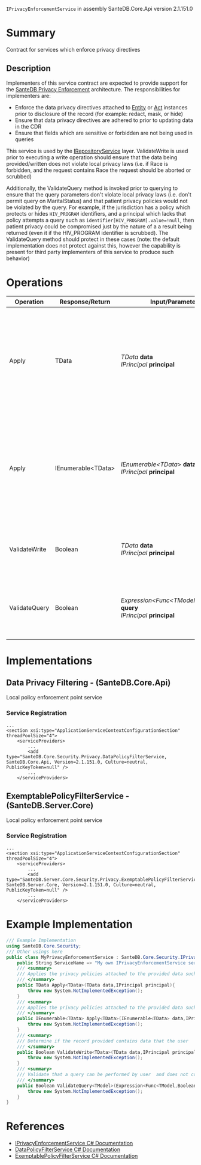 `IPrivacyEnforcementService` in assembly SanteDB.Core.Api version 2.1.151.0

# Summary
Contract for services which enforce privacy directives

## Description
Implementers of this service contract are expected to provide support for the 
            [SanteDB Privacy Enforcement](https://help.santesuite.org/santedb/privacy-architecture) architecture. The responsibilities for 
            implementers are:

* Enforce the data privacy directives attached to [Entity](http://santesuite.org/assets/doc/net/html/T_SanteDB_Core_Model_Entities_Entity.htm) or [Act](http://santesuite.org/assets/doc/net/html/T_SanteDB_Core_Model_Acts_Act.htm) instances prior to disclosure of the record (for example: redact, mask, or hide)
* Ensure that data privacy directives are adhered to prior to updating data in the CDR
* Ensure that fields which are sensitive or forbidden are not being used in queries


This service is used by the [IRepositoryService](http://santesuite.org/assets/doc/net/html/T_SanteDB_Core_Services_IRepositoryService.htm) layer. ValidateWrite is used prior to executing a
            write operation should ensure that the data being provided/written does not violate local privacy laws (i.e. if Race is forbidden, and the 
            request contains Race the request should be aborted or scrubbed)

Additionally, the ValidateQuery method is invoked prior to querying to ensure that the query parameters don't
            violate local privacy laws (i.e. don't permit query on MaritalStatus) and that patient privacy policies would not be violated by the query.
            For example, if the jurisdiction has a policy which protects or hides ```HIV_PROGRAM``` identifiers, and a principal which lacks that policy
            attempts a query such as ```identifier[HIV_PROGRAM].value=!null```, then patient privacy could be compromised just by the nature of a 
            a result being returned (even it if the HIV_PROGRAM identifier is scrubbed). The ValidateQuery method should protect in these
            cases (note: the default implementation does not protect against this, however the capability is present for third party implementers of this service
            to produce such behavior)

# Operations

|Operation|Response/Return|Input/Parameter|Description|
|-|-|-|-|
|Apply|TData|*TData* **data**<br/>*IPrincipal* **principal**|Applies the privacy policies attached to the provided data such that a disclosure to the provided principal would            not compromise patient privacy.|
|Apply|IEnumerable&lt;TData>|*IEnumerable&lt;TData>* **data**<br/>*IPrincipal* **principal**|Applies the privacy policies attached to the provided data such that a disclosure to the provided principal would            not compromise patient privacy.|
|ValidateWrite|Boolean|*TData* **data**<br/>*IPrincipal* **principal**|Determine if the record provided contains data that the user             shouldn't be sending.|
|ValidateQuery|Boolean|*Expression&lt;Func&lt;TModel,Boolean>>* **query**<br/>*IPrincipal* **principal**|Validate that a query can be performed by user  and does not contain forbidden or compromising fields|

# Implementations


## Data Privacy Filtering - (SanteDB.Core.Api)
Local policy enforcement point service

### Service Registration
```markup
...
<section xsi:type="ApplicationServiceContextConfigurationSection" threadPoolSize="4">
	<serviceProviders>
		...
		<add type="SanteDB.Core.Security.Privacy.DataPolicyFilterService, SanteDB.Core.Api, Version=2.1.151.0, Culture=neutral, PublicKeyToken=null" />
		...
	</serviceProviders>
```

## ExemptablePolicyFilterService - (SanteDB.Server.Core)
Local policy enforcement point service

### Service Registration
```markup
...
<section xsi:type="ApplicationServiceContextConfigurationSection" threadPoolSize="4">
	<serviceProviders>
		...
		<add type="SanteDB.Server.Core.Security.Privacy.ExemptablePolicyFilterService, SanteDB.Server.Core, Version=2.1.151.0, Culture=neutral, PublicKeyToken=null" />
		...
	</serviceProviders>
```
# Example Implementation
```csharp
/// Example Implementation
using SanteDB.Core.Security;
/// Other usings here
public class MyPrivacyEnforcementService : SanteDB.Core.Security.IPrivacyEnforcementService { 
	public String ServiceName => "My own IPrivacyEnforcementService service";
	/// <summary>
	/// Applies the privacy policies attached to the provided data such that a disclosure to the provided principal would            not compromise patient privacy.
	/// </summary>
	public TData Apply<TData>(TData data,IPrincipal principal){
		throw new System.NotImplementedException();
	}
	/// <summary>
	/// Applies the privacy policies attached to the provided data such that a disclosure to the provided principal would            not compromise patient privacy.
	/// </summary>
	public IEnumerable<TData> Apply<TData>(IEnumerable<TData> data,IPrincipal principal){
		throw new System.NotImplementedException();
	}
	/// <summary>
	/// Determine if the record provided contains data that the user             shouldn't be sending.
	/// </summary>
	public Boolean ValidateWrite<TData>(TData data,IPrincipal principal){
		throw new System.NotImplementedException();
	}
	/// <summary>
	/// Validate that a query can be performed by user  and does not contain forbidden or compromising fields
	/// </summary>
	public Boolean ValidateQuery<TModel>(Expression<Func<TModel,Boolean>> query,IPrincipal principal){
		throw new System.NotImplementedException();
	}
}
```

# References

* [IPrivacyEnforcementService C# Documentation](http://santesuite.org/assets/doc/net/html/T_SanteDB_Core_Security_IPrivacyEnforcementService.htm)
* [DataPolicyFilterService C# Documentation](http://santesuite.org/assets/doc/net/html/T_SanteDB_Core_Security_Privacy_DataPolicyFilterService.htm)
* [ExemptablePolicyFilterService C# Documentation](http://santesuite.org/assets/doc/net/html/T_SanteDB_Server_Core_Security_Privacy_ExemptablePolicyFilterService.htm)

